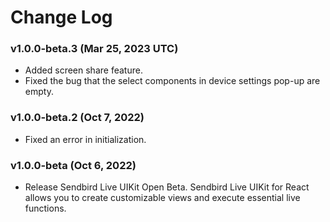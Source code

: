 # Change Log

### v1.0.0-beta.3 (Mar 25, 2023 UTC)
- Added screen share feature.
- Fixed the bug that the select components in device settings pop-up are empty.

### v1.0.0-beta.2 (Oct 7, 2022)
- Fixed an error in initialization.

### v1.0.0-beta (Oct 6, 2022)
- Release Sendbird Live UIKit Open Beta. Sendbird Live UIKit for React allows you to create customizable views and execute essential live functions. 
